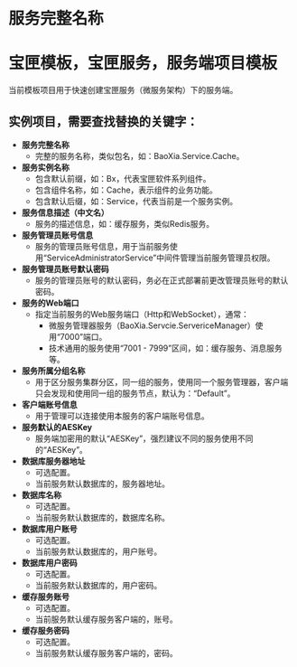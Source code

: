 ﻿# ____服务完整名称____


# 宝匣模板，宝匣服务，服务端项目模板
当前模板项目用于快速创建宝匣服务（微服务架构）下的服务端。

## 实例项目，需要查找替换的关键字：
- ____服务完整名称____
	- 完整的服务名称，类似包名，如：BaoXia.Service.Cache。
- ____服务实例名称____
	- 包含默认前缀，如：Bx，代表宝匣软件系列组件。
	- 包含组件名称，如：Cache，表示组件的业务功能。
	- 包含默认后缀，如：Service，代表当前是一个服务实例。
- ____服务信息描述（中文名）____
	-  服务的描述信息，如：缓存服务，类似Redis服务。
- ____服务管理员账号信息____
	-  服务的管理员账号信息，用于当前服务使用“ServiceAdministratorService”中间件管理当前服务管理员权限。
- ____服务管理员账号默认密码____
	-  服务的管理员账号的默认密码，务必在正式部署前更改管理员账号的默认密码。
- ____服务的Web端口____	
	- 指定当前服务的Web服务端口（Http和WebSocket），通常：
		- 微服务管理器服务（BaoXia.Servcie.ServericeManager）使用“7000”端口。
		- 技术通用的服务使用“7001 - 7999”区间，如：缓存服务、消息服务等。
- ____服务所属分组名称____
	- 用于区分服务集群分区，同一组的服务，使用同一个服务管理器，客户端只会发现和使用同一组的服务节点，默认为：“Default”。
- ____客户端账号信息____	
	- 用于管理可以连接使用本服务的客户端账号信息。
- ____服务默认的AESKey____
	- 服务端加密用的默认“AESKey”，强烈建议不同的服务使用不同的“AESKey”。
- ____数据库服务器地址____
	- 可选配置。
	- 当前服务默认数据库的，服务器地址。
- ____数据库名称____
	- 可选配置。
	- 当前服务默认数据库的，数据库名称。
- ____数据库用户账号____
	- 可选配置。
	- 当前服务默认数据库的，用户账号。
- ____数据库用户密码____
	- 可选配置。
	- 当前服务默认数据库的，用户密码。
- ____缓存服务账号____
	- 可选配置。
	- 当前服务默认缓存服务客户端的，账号。
- ____缓存服务密码____
	- 可选配置。
	- 当前服务默认缓存服务客户端的，密码。